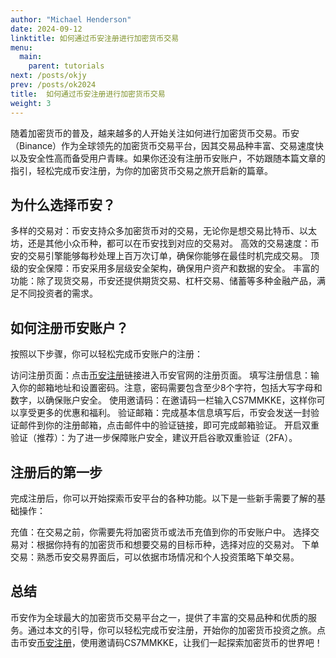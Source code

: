 ```yaml
---
author: "Michael Henderson"
date: 2024-09-12
linktitle: 如何通过币安注册进行加密货币交易
menu:
  main:
    parent: tutorials
next: /posts/okjy
prev: /posts/ok2024
title:  如何通过币安注册进行加密货币交易
weight: 3
---
```



随着加密货币的普及，越来越多的人开始关注如何进行加密货币交易。币安（Binance）作为全球领先的加密货币交易平台，因其交易品种丰富、交易速度快以及安全性高而备受用户青睐。如果你还没有注册币安账户，不妨跟随本篇文章的指引，轻松完成币安注册，为你的加密货币交易之旅开启新的篇章。

## 为什么选择币安？
多样的交易对：币安支持众多加密货币对的交易，无论你是想交易比特币、以太坊，还是其他小众币种，都可以在币安找到对应的交易对。
高效的交易速度：币安的交易引擎能够每秒处理上百万次订单，确保你能够在最佳时机完成交易。
顶级的安全保障：币安采用多层级安全架构，确保用户资产和数据的安全。
丰富的功能：除了现货交易，币安还提供期货交易、杠杆交易、储蓄等多种金融产品，满足不同投资者的需求。
## 如何注册币安账户？
按照以下步骤，你可以轻松完成币安账户的注册：

访问注册页面：点击[币安注册](https://www.binance.com/zh-CN/join?ref=CS7MMKKE)链接进入币安官网的注册页面。
填写注册信息：输入你的邮箱地址和设置密码。注意，密码需要包含至少8个字符，包括大写字母和数字，以确保账户安全。
使用邀请码：在邀请码一栏输入CS7MMKKE，这样你可以享受更多的优惠和福利。
验证邮箱：完成基本信息填写后，币安会发送一封验证邮件到你的注册邮箱，点击邮件中的验证链接，即可完成邮箱验证。
开启双重验证（推荐）：为了进一步保障账户安全，建议开启谷歌双重验证（2FA）。
## 注册后的第一步
完成注册后，你可以开始探索币安平台的各种功能。以下是一些新手需要了解的基础操作：

充值：在交易之前，你需要先将加密货币或法币充值到你的币安账户中。
选择交易对：根据你持有的加密货币和想要交易的目标币种，选择对应的交易对。
下单交易：熟悉币安交易界面后，可以依据市场情况和个人投资策略下单交易。
## 总结
币安作为全球最大的加密货币交易平台之一，提供了丰富的交易品种和优质的服务。通过本文的引导，你可以轻松完成币安注册，开始你的加密货币投资之旅。点击币安[币安注册](https://www.binance.com/zh-CN/join?ref=CS7MMKKE)，使用邀请码CS7MMKKE，让我们一起探索加密货币的世界吧！